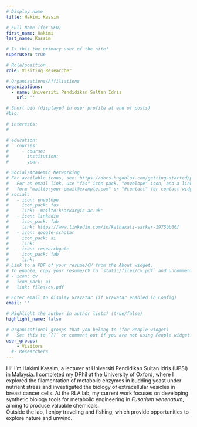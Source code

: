 ```yaml
---
# Display name
title: Hakimi Kassim

# Full Name (for SEO)
first_name: Hakimi
last_name: Kassim

# Is this the primary user of the site?
superuser: true

# Role/position
role: Visiting Researcher

# Organizations/Affiliations
organizations:
  - name: Universiti Pendidikan Sultan Idris
    url: ''

# Short bio (displayed in user profile at end of posts)
#bio: 

# interests:
#   

# education:
#   courses:
#     - course: 
#       institution: 
#       year: 

# Social/Academic Networking
# For available icons, see: https://docs.hugoblox.com/getting-started/page-builder/#icons
#   For an email link, use "fas" icon pack, "envelope" icon, and a link in the
#   form "mailto:your-email@example.com" or "#contact" for contact widget.
# social:
#   - icon: envelope
#     icon_pack: fas
#     link: 'mailto:ksarkar@ic.ac.uk'
#   - icon: linkedin
#     icon_pack: fab
#     link: https://www.linkedin.com/in/kathakali-sarkar-1975bb66/
#   - icon: google-scholar
#     icon_pack: ai
#     link: 
#   - icon: researchgate
#     icon_pack: fab
#     link: 
# Link to a PDF of your resume/CV from the About widget.
# To enable, copy your resume/CV to `static/files/cv.pdf` and uncomment the lines below.
# - icon: cv
#   icon_pack: ai
#   link: files/cv.pdf

# Enter email to display Gravatar (if Gravatar enabled in Config)
email: ''

# Highlight the author in author lists? (true/false)
highlight_name: false

# Organizational groups that you belong to (for People widget)
#   Set this to `[]` or comment out if you are not using People widget.
user_groups:
    - Visitors
  #- Researchers
---
```


Hi! I’m Hakimi Kassim, a lecturer at Universiti Pendidikan Sultan Idris (UPSI) in Malaysia. I completed my DPhil at the University of Oxford, where I explored the filamentation of metabolic enzymes in budding yeast under nutrient stress and investigated the biology of extracellular vesicles in breast cancer cells. At the RLA lab, my current work focuses on developing synthetic biology tools for metabolic engineering in _Fusarium venenatum_, aiming to produce valuable chemicals.  
Outside the lab, I enjoy traveling and fishing, which provide opportunities to explore nature and unwind.
